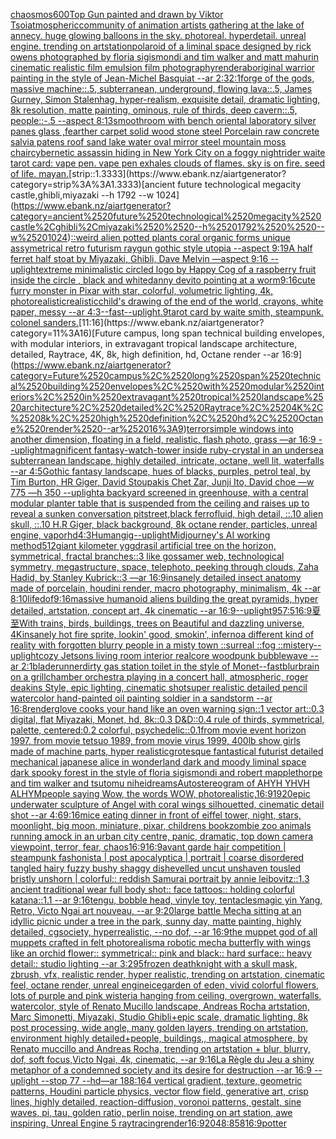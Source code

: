 [chaosmos](https://www.ebank.nz/aiartgenerator?category=chaosmos)[600](https://www.ebank.nz/aiartgenerator?category=600)[Top Gun painted and drawn by Viktor Tsoi](https://www.ebank.nz/aiartgenerator?category=Top%2520Gun%2520painted%2520and%2520drawn%2520by%2520Viktor%2520Tsoi)[atmospheric](https://www.ebank.nz/aiartgenerator?category=atmospheric)[community of animation artists gathering at the lake of annecy. huge glowing balloons in the sky. photoreal. hyperdetail. unreal engine. trending on artstation](https://www.ebank.nz/aiartgenerator?category=community%2520of%2520animation%2520artists%2520gathering%2520at%2520the%2520lake%2520of%2520annecy.%2520huge%2520glowing%2520balloons%2520in%2520the%2520sky.%2520photoreal.%2520hyperdetail.%2520unreal%2520engine.%2520trending%2520on%2520artstation)[polaroid of a liminal space designed by rick owens photographed by floria sigismondi and tim walker  and matt mahurin cinematic realistic film emulsion film photography](https://www.ebank.nz/aiartgenerator?category=polaroid%2520of%2520a%2520liminal%2520space%2520designed%2520by%2520rick%2520owens%2520photographed%2520by%2520floria%2520sigismondi%2520and%2520tim%2520walker%2520%2520and%2520matt%2520mahurin%2520cinematic%2520realistic%2520film%2520emulsion%2520film%2520photography)[render](https://www.ebank.nz/aiartgenerator?category=render)[aboriginal warrior painting in the style of Jean-Michel Basquiat --ar 2:3](https://www.ebank.nz/aiartgenerator?category=aboriginal%2520warrior%2520painting%2520in%2520the%2520style%2520of%2520Jean-Michel%2520Basquiat%2520--ar%25202%3A3)[2:1](https://www.ebank.nz/aiartgenerator?category=2%3A1)[forge of the gods, massive machine::.5, subterranean, underground, flowing lava::.5, James Gurney, Simon Stalenhag, hyper-realism, exquisite detail, dramatic lighting, 8k resolution, matte painting, ominous, rule of thirds, deep cavern::.5, people::-.5 --aspect 8:13](https://www.ebank.nz/aiartgenerator?category=forge%2520of%2520the%2520gods%2C%2520massive%2520machine%3A%3A.5%2C%2520subterranean%2C%2520underground%2C%2520flowing%2520lava%3A%3A.5%2C%2520James%2520Gurney%2C%2520Simon%2520Stalenhag%2C%2520hyper-realism%2C%2520exquisite%2520detail%2C%2520dramatic%2520lighting%2C%25208k%2520resolution%2C%2520matte%2520painting%2C%2520ominous%2C%2520rule%2520of%2520thirds%2C%2520deep%2520cavern%3A%3A.5%2C%2520people%3A%3A-.5%2520--aspect%25208%3A13)[smooth](https://www.ebank.nz/aiartgenerator?category=smooth)[room with bench oriental laboratory silver panes glass ,fearther carpet solid wood stone steel Porcelain raw concrete salvia patens roof sand lake water oval mirror steel mountain moss chair](https://www.ebank.nz/aiartgenerator?category=room%2520with%2520bench%2520oriental%2520laboratory%2520silver%2520panes%2520glass%2520%2Cfearther%2520carpet%2520solid%2520wood%2520stone%2520steel%2520Porcelain%2520raw%2520concrete%2520salvia%2520patens%2520roof%2520sand%2520lake%2520water%2520oval%2520mirror%2520steel%2520mountain%2520moss%2520chair)[cybernetic assassin hiding in New York City on a foggy night](https://www.ebank.nz/aiartgenerator?category=cybernetic%2520assassin%2520hiding%2520in%2520New%2520York%2520City%2520on%2520a%2520foggy%2520night)[rider waite tarot card: vape pen. vape pen exhales clouds of flames. sky is on fire. seed of life. mayan.](https://www.ebank.nz/aiartgenerator?category=rider%2520waite%2520tarot%2520card%3A%2520vape%2520pen.%2520vape%2520pen%2520exhales%2520clouds%2520of%2520flames.%2520sky%2520is%2520on%2520fire.%2520seed%2520of%2520life.%2520mayan.)[strip::1.3333](https://www.ebank.nz/aiartgenerator?category=strip%3A%3A1.3333)[ancient future technological megacity castle,ghibli,miyazaki  --h 1792  --w 1024](https://www.ebank.nz/aiartgenerator?category=ancient%2520future%2520technological%2520megacity%2520castle%2Cghibli%2Cmiyazaki%2520%2520--h%25201792%2520%2520--w%25201024)[::](https://www.ebank.nz/aiartgenerator?category=%3A%3A)[weird alien potted plants coral organic forms unique assymetrical  retro futurism raygun gothic style utopia --aspect 9:19](https://www.ebank.nz/aiartgenerator?category=weird%2520alien%2520potted%2520plants%2520coral%2520organic%2520forms%2520unique%2520assymetrical%2520%2520retro%2520futurism%2520raygun%2520gothic%2520style%2520utopia%2520--aspect%25209%3A19)[A half ferret half stoat by Miyazaki, Ghibli, Dave Melvin —aspect 9:16 --uplight](https://www.ebank.nz/aiartgenerator?category=A%2520half%2520ferret%2520half%2520stoat%2520by%2520Miyazaki%2C%2520Ghibli%2C%2520Dave%2520Melvin%2520%E2%80%94aspect%25209%3A16%2520--uplight)[extreme minimalistic circled logo by Happy Cog of a raspberry fruit inside the circle , black and white](https://www.ebank.nz/aiartgenerator?category=extreme%2520minimalistic%2520circled%2520logo%2520by%2520Happy%2520Cog%2520of%2520a%2520raspberry%2520fruit%2520inside%2520the%2520circle%2520%2C%2520black%2520and%2520white)[danny devito pointing at a worm](https://www.ebank.nz/aiartgenerator?category=danny%2520devito%2520pointing%2520at%2520a%2520worm)[9:16](https://www.ebank.nz/aiartgenerator?category=9%3A16)[cute furry monster in Pixar with star, colorful, volumetric lighting, 4k, photorealistic](https://www.ebank.nz/aiartgenerator?category=cute%2520furry%2520monster%2520in%2520Pixar%2520with%2520star%2C%2520colorful%2C%2520volumetric%2520lighting%2C%25204k%2C%2520photorealistic)[realistic](https://www.ebank.nz/aiartgenerator?category=realistic)[child's drawing of the end of the world, crayons, white paper, messy --ar 4:3](https://www.ebank.nz/aiartgenerator?category=child%27s%2520drawing%2520of%2520the%2520end%2520of%2520the%2520world%2C%2520crayons%2C%2520white%2520paper%2C%2520messy%2520--ar%25204%3A3)[--fast](https://www.ebank.nz/aiartgenerator?category=--fast)[--uplight](https://www.ebank.nz/aiartgenerator?category=--uplight)[.9](https://www.ebank.nz/aiartgenerator?category=.9)[tarot card by waite smith, steampunk. colonel sanders.](https://www.ebank.nz/aiartgenerator?category=tarot%2520card%2520by%2520waite%2520smith%2C%2520steampunk.%2520colonel%2520sanders.)[11:16](https://www.ebank.nz/aiartgenerator?category=11%3A16)[Future campus, long span technical building envelopes, with modular interiors, in extravagant tropical landscape architecture, detailed, Raytrace, 4K, 8k, high definition, hd, Octane render --ar 16:9](https://www.ebank.nz/aiartgenerator?category=Future%2520campus%2C%2520long%2520span%2520technical%2520building%2520envelopes%2C%2520with%2520modular%2520interiors%2C%2520in%2520extravagant%2520tropical%2520landscape%2520architecture%2C%2520detailed%2C%2520Raytrace%2C%25204K%2C%25208k%2C%2520high%2520definition%2C%2520hd%2C%2520Octane%2520render%2520--ar%252016%3A9)[terror](https://www.ebank.nz/aiartgenerator?category=terror)[simple windows into another dimension, floating in a field, realistic, flash photo, grass —ar 16:9 --uplight](https://www.ebank.nz/aiartgenerator?category=simple%2520windows%2520into%2520another%2520dimension%2C%2520floating%2520in%2520a%2520field%2C%2520realistic%2C%2520flash%2520photo%2C%2520grass%2520%E2%80%94ar%252016%3A9%2520--uplight)[magnificent fantasy-watch-tower inside ruby-crystal in an undersea subterranean landscape, highly detailed, intricate, octane, well lit, waterfalls --ar 4:5](https://www.ebank.nz/aiartgenerator?category=magnificent%2520fantasy-watch-tower%2520inside%2520ruby-crystal%2520in%2520an%2520undersea%2520subterranean%2520landscape%2C%2520highly%2520detailed%2C%2520intricate%2C%2520octane%2C%2520well%2520lit%2C%2520waterfalls%2520--ar%25204%3A5)[Gothic fantasy landscape, hues of blacks, purples, petrol teal, by Tim Burton, HR Giger, David Stoupakis Chet Zar, Junji Ito, David choe —w 775 —h 350 --uplight](https://www.ebank.nz/aiartgenerator?category=Gothic%2520fantasy%2520landscape%2C%2520hues%2520of%2520blacks%2C%2520purples%2C%2520petrol%2520teal%2C%2520by%2520Tim%2520Burton%2C%2520HR%2520Giger%2C%2520David%2520Stoupakis%2520Chet%2520Zar%2C%2520Junji%2520Ito%2C%2520David%2520choe%2520%E2%80%94w%2520775%2520%E2%80%94h%2520350%2520--uplight)[a backyard screened in greenhouse, with a central modular planter table that is suspended from the ceiling and raises up to reveal a sunken conversation pit](https://www.ebank.nz/aiartgenerator?category=a%2520backyard%2520screened%2520in%2520greenhouse%2C%2520with%2520a%2520central%2520modular%2520planter%2520table%2520that%2520is%2520suspended%2520from%2520the%2520ceiling%2520and%2520raises%2520up%2520to%2520reveal%2520a%2520sunken%2520conversation%2520pit)[street,](https://www.ebank.nz/aiartgenerator?category=street%2C)[black ferrofluid, high detail, ::.10 alien skull, ::.10 H.R Giger, black background, 8k octane render, particles, unreal engine, vapor](https://www.ebank.nz/aiartgenerator?category=black%2520ferrofluid%2C%2520high%2520detail%2C%2520%3A%3A.10%2520alien%2520skull%2C%2520%3A%3A.10%2520H.R%2520Giger%2C%2520black%2520background%2C%25208k%2520octane%2520render%2C%2520particles%2C%2520unreal%2520engine%2C%2520vapor)[hd](https://www.ebank.nz/aiartgenerator?category=hd)[4:3](https://www.ebank.nz/aiartgenerator?category=4%3A3)[Human](https://www.ebank.nz/aiartgenerator?category=Human)[gig](https://www.ebank.nz/aiartgenerator?category=gig)[--uplight](https://www.ebank.nz/aiartgenerator?category=--uplight)[Midjourney's AI working method](https://www.ebank.nz/aiartgenerator?category=Midjourney%27s%2520AI%2520working%2520method)[512](https://www.ebank.nz/aiartgenerator?category=512)[giant kilometer yggdrasil artificial tree on the horizon, symmetrical, fractal branches::3 like gossamer web, technological symmetry, megastructure, space, telephoto, peeking through clouds, Zaha Hadid, by Stanley Kubrick::3 —ar 16:9](https://www.ebank.nz/aiartgenerator?category=giant%2520kilometer%2520yggdrasil%2520artificial%2520tree%2520on%2520the%2520horizon%2C%2520symmetrical%2C%2520fractal%2520branches%3A%3A3%2520like%2520gossamer%2520web%2C%2520technological%2520symmetry%2C%2520megastructure%2C%2520space%2C%2520telephoto%2C%2520peeking%2520through%2520clouds%2C%2520Zaha%2520Hadid%2C%2520by%2520Stanley%2520Kubrick%3A%3A3%2520%E2%80%94ar%252016%3A9)[insanely detailed insect anatomy made of porcelain, houdini render, macro photography,  minimalism, 4k --ar 8:10](https://www.ebank.nz/aiartgenerator?category=insanely%2520detailed%2520insect%2520anatomy%2520made%2520of%2520porcelain%2C%2520houdini%2520render%2C%2520macro%2520photography%2C%2520%2520minimalism%2C%25204k%2520--ar%25208%3A10)[life](https://www.ebank.nz/aiartgenerator?category=life)[dof](https://www.ebank.nz/aiartgenerator?category=dof)[9:16](https://www.ebank.nz/aiartgenerator?category=9%3A16)[massive humanoid aliens building the great pyramids, hyper detailed, artstation, concept art, 4k cinematic --ar 16:9](https://www.ebank.nz/aiartgenerator?category=massive%2520humanoid%2520aliens%2520building%2520the%2520great%2520pyramids%2C%2520hyper%2520detailed%2C%2520artstation%2C%2520concept%2520art%2C%25204k%2520cinematic%2520--ar%252016%3A9)[--uplight](https://www.ebank.nz/aiartgenerator?category=--uplight)[95](https://www.ebank.nz/aiartgenerator?category=95)[7:5](https://www.ebank.nz/aiartgenerator?category=7%3A5)[16:9](https://www.ebank.nz/aiartgenerator?category=16%3A9)[夏至](https://www.ebank.nz/aiartgenerator?category=%E5%A4%8F%E8%87%B3)[With trains, birds, buildings, trees on Beautiful and dazzling universe, 4K](https://www.ebank.nz/aiartgenerator?category=With%2520trains%2C%2520birds%2C%2520buildings%2C%2520trees%2520on%2520Beautiful%2520and%2520dazzling%2520universe%2C%25204K)[insanely hot fire sprite, lookin' good, smokin', inferno](https://www.ebank.nz/aiartgenerator?category=insanely%2520hot%2520fire%2520sprite%2C%2520lookin%27%2520good%2C%2520smokin%27%2C%2520inferno)[a different kind of reality with forgotten blurry people in a misty town ::surreal ::fog ::mistery](https://www.ebank.nz/aiartgenerator?category=a%2520different%2520kind%2520of%2520reality%2520with%2520forgotten%2520blurry%2520people%2520in%2520a%2520misty%2520town%2520%3A%3Asurreal%2520%3A%3Afog%2520%3A%3Amistery)[--uplight](https://www.ebank.nz/aiartgenerator?category=--uplight)[](https://www.ebank.nz/aiartgenerator?category=)[cozy Jetsons living room interior realcore woodpunk bubblewave --ar 2:1](https://www.ebank.nz/aiartgenerator?category=cozy%2520Jetsons%2520living%2520room%2520interior%2520realcore%2520woodpunk%2520bubblewave%2520--ar%25202%3A1)[bladerunner](https://www.ebank.nz/aiartgenerator?category=bladerunner)[dirty gas station toilet in the style of Monet](https://www.ebank.nz/aiartgenerator?category=dirty%2520gas%2520station%2520toilet%2520in%2520the%2520style%2520of%2520Monet)[--fast](https://www.ebank.nz/aiartgenerator?category=--fast)[blur](https://www.ebank.nz/aiartgenerator?category=blur)[brain on a grill](https://www.ebank.nz/aiartgenerator?category=brain%2520on%2520a%2520grill)[chamber orchestra playing in a concert hall, atmospheric, roger deakins Style, epic lighting, cinematic shotsuper realistic detailed pencil watercolor hand-painted oil painting soldier in a sandstorm --ar 16:8](https://www.ebank.nz/aiartgenerator?category=chamber%2520orchestra%2520playing%2520in%2520a%2520concert%2520hall%2C%2520atmospheric%2C%2520roger%2520deakins%2520Style%2C%2520epic%2520lighting%2C%2520cinematic%2520shotsuper%2520realistic%2520detailed%2520pencil%2520watercolor%2520hand-painted%2520oil%2520painting%2520soldier%2520in%2520a%2520sandstorm%2520--ar%252016%3A8)[render](https://www.ebank.nz/aiartgenerator?category=render)[glove cooks your hand like an oven warning sign::1 vector art::0.3 digital, flat Miyazaki, Monet, hd, 8k::0.3 D&D::0.4 rule of thirds, symmetrical, palette, centered:0.2 colorful, psychedelic::0.1](https://www.ebank.nz/aiartgenerator?category=glove%2520cooks%2520your%2520hand%2520like%2520an%2520oven%2520warning%2520sign%3A%3A1%2520vector%2520art%3A%3A0.3%2520digital%2C%2520flat%2520Miyazaki%2C%2520Monet%2C%2520hd%2C%25208k%3A%3A0.3%2520D%26D%3A%3A0.4%2520rule%2520of%2520thirds%2C%2520symmetrical%2C%2520palette%2C%2520centered%3A0.2%2520colorful%2C%2520psychedelic%3A%3A0.1)[from movie event horizon 1997, from movie tetsuo 1989, from movie virus 1999, 400lb show girls made of machine parts, hyper realistic](https://www.ebank.nz/aiartgenerator?category=from%2520movie%2520event%2520horizon%25201997%2C%2520from%2520movie%2520tetsuo%25201989%2C%2520from%2520movie%2520virus%25201999%2C%2520400lb%2520show%2520girls%2520made%2520of%2520machine%2520parts%2C%2520hyper%2520realistic)[grotesque fantastical futurist detailed mechanical japanese alice in wonderland dark and moody liminal space dark spooky forest in the style of floria sigismondi and robert mapplethorpe and tim walker and tsutomu nihei](https://www.ebank.nz/aiartgenerator?category=grotesque%2520fantastical%2520futurist%2520detailed%2520mechanical%2520japanese%2520alice%2520in%2520wonderland%2520dark%2520and%2520moody%2520liminal%2520space%2520dark%2520spooky%2520forest%2520in%2520the%2520style%2520of%2520floria%2520sigismondi%2520and%2520robert%2520mapplethorpe%2520and%2520tim%2520walker%2520and%2520tsutomu%2520nihei)[dreams](https://www.ebank.nz/aiartgenerator?category=dreams)[Autostereogram of AHYH YHVH ALHYM](https://www.ebank.nz/aiartgenerator?category=Autostereogram%2520of%2520AHYH%2520YHVH%2520ALHYM)[people saying Wow, the words WOW, photorealistic,](https://www.ebank.nz/aiartgenerator?category=people%2520saying%2520Wow%2C%2520the%2520words%2520WOW%2C%2520photorealistic%2C)[16:9](https://www.ebank.nz/aiartgenerator?category=16%3A9)[1920](https://www.ebank.nz/aiartgenerator?category=1920)[epic underwater sculpture of Angel with coral wings silhouetted, cinematic detail shot --ar 4:6](https://www.ebank.nz/aiartgenerator?category=epic%2520underwater%2520sculpture%2520of%2520Angel%2520with%2520coral%2520wings%2520silhouetted%2C%2520cinematic%2520detail%2520shot%2520--ar%25204%3A6)[9:16](https://www.ebank.nz/aiartgenerator?category=9%3A16)[mice eating dinner in front of eiffel tower, night, stars, moonlight, big moon, miniature, pixar, childrens book](https://www.ebank.nz/aiartgenerator?category=mice%2520eating%2520dinner%2520in%2520front%2520of%2520eiffel%2520tower%2C%2520night%2C%2520stars%2C%2520moonlight%2C%2520big%2520moon%2C%2520miniature%2C%2520pixar%2C%2520childrens%2520book)[zombie zoo animals running amock in an urban city centre, panic, dramatic, top down camera viewpoint, terror, fear, chaos](https://www.ebank.nz/aiartgenerator?category=zombie%2520zoo%2520animals%2520running%2520amock%2520in%2520an%2520urban%2520city%2520centre%2C%2520panic%2C%2520dramatic%2C%2520top%2520down%2520camera%2520viewpoint%2C%2520terror%2C%2520fear%2C%2520chaos)[16:9](https://www.ebank.nz/aiartgenerator?category=16%3A9)[16:9](https://www.ebank.nz/aiartgenerator?category=16%3A9)[avant garde hair competition | steampunk fashonista | post apocalyptica | portrait | coarse disordered tangled hairy fuzzy bushy shaggy dishevelled uncut unshaven tousled bristly unshorn | colorful:: reddish Samurai portrait by annie leibovitz::1.3 ancient traditional wear full body shot:: face tattoos:: holding colorful katana::1.1  --ar 9:16](https://www.ebank.nz/aiartgenerator?category=avant%2520garde%2520hair%2520competition%2520%7C%2520steampunk%2520fashonista%2520%7C%2520post%2520apocalyptica%2520%7C%2520portrait%2520%7C%2520coarse%2520disordered%2520tangled%2520hairy%2520fuzzy%2520bushy%2520shaggy%2520dishevelled%2520uncut%2520unshaven%2520tousled%2520bristly%2520unshorn%2520%7C%2520colorful%3A%3A%2520reddish%2520Samurai%2520portrait%2520by%2520annie%2520leibovitz%3A%3A1.3%2520ancient%2520traditional%2520wear%2520full%2520body%2520shot%3A%3A%2520face%2520tattoos%3A%3A%2520holding%2520colorful%2520katana%3A%3A1.1%2520%2520--ar%25209%3A16)[tengu, bobble head, vinyle toy, tentacles](https://www.ebank.nz/aiartgenerator?category=tengu%2C%2520bobble%2520head%2C%2520vinyle%2520toy%2C%2520tentacles)[magic yin Yang, Retro, Victo Ngai art nouveau,  --ar 9:20](https://www.ebank.nz/aiartgenerator?category=magic%2520yin%2520Yang%2C%2520Retro%2C%2520Victo%2520Ngai%2520art%2520nouveau%2C%2520%2520--ar%25209%3A20)[large battle Mecha sitting at an idyllic picnic under a tree in the park, sunny day, matte painting, highly detailed, cgsociety, hyperrealistic, --no dof, --ar 16:9](https://www.ebank.nz/aiartgenerator?category=large%2520battle%2520Mecha%2520sitting%2520at%2520an%2520idyllic%2520picnic%2520under%2520a%2520tree%2520in%2520the%2520park%2C%2520sunny%2520day%2C%2520matte%2520painting%2C%2520highly%2520detailed%2C%2520cgsociety%2C%2520hyperrealistic%2C%2520--no%2520dof%2C%2520--ar%252016%3A9)[the muppet god of all muppets crafted in felt photorealism](https://www.ebank.nz/aiartgenerator?category=the%2520muppet%2520god%2520of%2520all%2520muppets%2520crafted%2520in%2520felt%2520photorealism)[a robotic mecha butterfly with wings like an orchid flower:: symmetrical:: pink and black:: hard surface:: heavy detail:: studio lighting --ar 3:2](https://www.ebank.nz/aiartgenerator?category=a%2520robotic%2520mecha%2520butterfly%2520with%2520wings%2520like%2520an%2520orchid%2520flower%3A%3A%2520symmetrical%3A%3A%2520pink%2520and%2520black%3A%3A%2520hard%2520surface%3A%3A%2520heavy%2520detail%3A%3A%2520studio%2520lighting%2520--ar%25203%3A2)[95](https://www.ebank.nz/aiartgenerator?category=95)[frozen deathknight with a skull mask, zbrush, vfx, realistic render, hyper realistic, trending on artstation, cinematic feel, octane render, unreal engine](https://www.ebank.nz/aiartgenerator?category=frozen%2520deathknight%2520with%2520a%2520skull%2520mask%2C%2520zbrush%2C%2520vfx%2C%2520realistic%2520render%2C%2520hyper%2520realistic%2C%2520trending%2520on%2520artstation%2C%2520cinematic%2520feel%2C%2520octane%2520render%2C%2520unreal%2520engine)[ice](https://www.ebank.nz/aiartgenerator?category=ice)[garden of eden, vivid colorful flowers, lots of purple and pink wisteria hanging from ceiling, overgrown, waterfalls, watercolor, style of Renato Mucillo landscape, Andreas Rocha artstation, Marc Simonetti, Miyazaki, Studio Ghibli+epic scale, dramatic lighting, 8k post processing, wide angle, many golden layers, trending on artstation, environment highly detailed+people, buildings,, magical atmosphere, by Renato muccillo and Andreas Rocha, trending on artstation + blur, blurry, dof, soft focus,Victo Ngai, 4k, cinematic, --ar 9:16](https://www.ebank.nz/aiartgenerator?category=garden%2520of%2520eden%2C%2520vivid%2520colorful%2520flowers%2C%2520lots%2520of%2520purple%2520and%2520pink%2520wisteria%2520hanging%2520from%2520ceiling%2C%2520overgrown%2C%2520waterfalls%2C%2520watercolor%2C%2520style%2520of%2520Renato%2520Mucillo%2520landscape%2C%2520Andreas%2520Rocha%2520artstation%2C%2520Marc%2520Simonetti%2C%2520Miyazaki%2C%2520Studio%2520Ghibli%2Bepic%2520scale%2C%2520dramatic%2520lighting%2C%25208k%2520post%2520processing%2C%2520wide%2520angle%2C%2520many%2520golden%2520layers%2C%2520trending%2520on%2520artstation%2C%2520environment%2520highly%2520detailed%2Bpeople%2C%2520buildings%2C%2C%2520magical%2520atmosphere%2C%2520by%2520Renato%2520muccillo%2520and%2520Andreas%2520Rocha%2C%2520trending%2520on%2520artstation%2520%2B%2520blur%2C%2520blurry%2C%2520dof%2C%2520soft%2520focus%2CVicto%2520Ngai%2C%25204k%2C%2520cinematic%2C%2520--ar%25209%3A16)[La Règle du Jeu a shiny metaphor of a condemned society and its desire for destruction --ar 16:9 --uplight --stop 77 --hd](https://www.ebank.nz/aiartgenerator?category=La%2520R%C3%A8gle%2520du%2520Jeu%2520a%2520shiny%2520metaphor%2520of%2520a%2520condemned%2520society%2520and%2520its%2520desire%2520for%2520destruction%2520--ar%252016%3A9%2520--uplight%2520--stop%252077%2520--hd)[—ar 188:164 vertical gradient, texture, geometric patterns, Houdini particle physics, vector flow field, generative art, crisp lines, highly detailed, reaction-diffusion, voronoi patterns, gestalt, sine waves, pi, tau, golden ratio, perlin noise, trending on art station, awe inspiring, Unreal Engine 5 raytracing](https://www.ebank.nz/aiartgenerator?category=%E2%80%94ar%2520188%3A164%2520vertical%2520gradient%2C%2520texture%2C%2520geometric%2520patterns%2C%2520Houdini%2520particle%2520physics%2C%2520vector%2520flow%2520field%2C%2520generative%2520art%2C%2520crisp%2520lines%2C%2520highly%2520detailed%2C%2520reaction-diffusion%2C%2520voronoi%2520patterns%2C%2520gestalt%2C%2520sine%2520waves%2C%2520pi%2C%2520tau%2C%2520golden%2520ratio%2C%2520perlin%2520noise%2C%2520trending%2520on%2520art%2520station%2C%2520awe%2520inspiring%2C%2520Unreal%2520Engine%25205%2520raytracing)[render](https://www.ebank.nz/aiartgenerator?category=render)[16:9](https://www.ebank.nz/aiartgenerator?category=16%3A9)[2048:858](https://www.ebank.nz/aiartgenerator?category=2048%3A858)[16:9](https://www.ebank.nz/aiartgenerator?category=16%3A9)[potter](https://www.ebank.nz/aiartgenerator?category=potter)